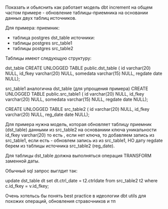 Показать и обьяснить как работает модель dbt increment
на общем частом примере - обновление таблицы-приемника 
на основании данных двух таблиц источников.
 
Для примера:
приемник:
  - таблица postgres  dst_table
источники:
  - таблицы postgres src_table1
  - таблицы postgres src_table2
 
Таблицы имеют следующую структуру:
 
dst_table
 CREATE UNLOGGED TABLE public.dst_table (
  id varchar(20) NULL,
  id_fkey varchar(20) NULL,
  somedata varchar(15) NULL,
  regdate date NULL);
 
src_table1 аналогична dst_table (для упрощения примера)
 CREATE UNLOGGED TABLE public.src_table1 (
  id varchar(20) NULL,
  id_fkey varchar(20) NULL,
  somedata varchar(15) NULL,
  regdate date NULL);
 
 
  CREATE UNLOGGED TABLE src_table2 (
   id varchar(20) NULL,
  id_fkey varchar(20) NULL,
  reg_date date NULL);
 
 Для примера нужна модель, которая обновляет
таблицу приемник (dst_table) данными из src_table2 на основаниии
ключа уникальности id_fkey varchar(20)
то есть , если нет ключа, то добавляем запись из src_table1, если  есть - обновлем запись из из src_table1, НО
дату regdate берем из таблицы источника src_table2 (reg_date).
 
Для таблицы dst_table должна выполняться операция TRANSFORM
заменной даты.
 
Обычный sql запрос выглдит так:
 
update dst_table dt
set dt.ctrl_date = t2.ctrldate
from src_table2 t2 where 
c.id_fkey = v.id_fkey;
 
Очень хотельсь бы понять best practice в идеологии dbt utils
для похожих операций, обновления стравочников и тп
 
